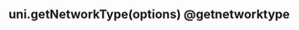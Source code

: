 ## uni.getNetworkType(options) @getnetworktype

<!-- UTSAPIJSON.getNetworkType.description -->

<!-- UTSAPIJSON.getNetworkType.compatibility -->

<!-- UTSAPIJSON.getNetworkType.param -->

<!-- UTSAPIJSON.getNetworkType.returnValue -->

<!-- UTSAPIJSON.getNetworkType.example -->

<!-- UTSAPIJSON.getNetworkType.tutorial -->

<!-- UTSAPIJSON.get-network-type.example -->

<!-- UTSAPIJSON.general_type.name -->

<!-- UTSAPIJSON.general_type.param -->
